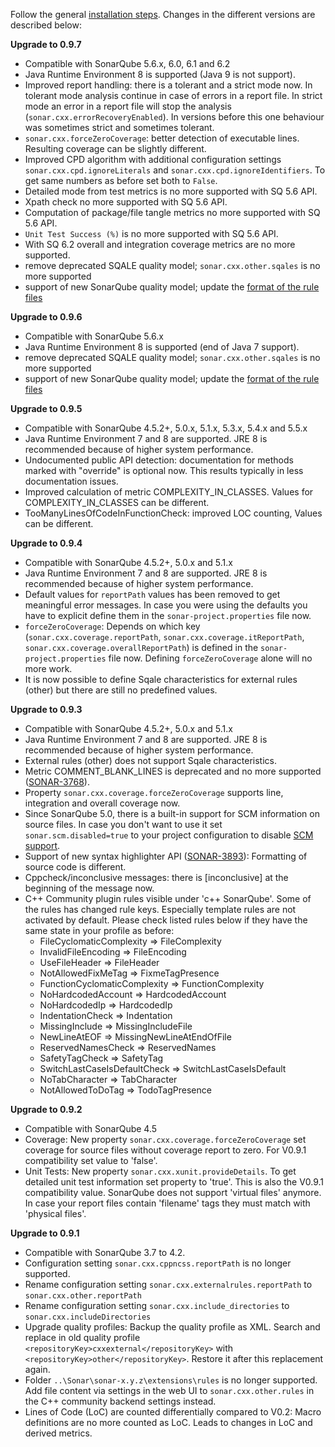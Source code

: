 Follow the general [installation steps](https://github.com/SonarOpenCommunity/sonar-cxx/wiki/Installation). Changes in the different versions are described below:

**Upgrade to 0.9.7**

* Compatible with SonarQube 5.6.x, 6.0, 6.1 and 6.2
* Java Runtime Environment 8 is supported (Java 9 is not support).
* Improved report handling: there is a tolerant and a strict mode now. In tolerant mode analysis continue in case of errors in a report file. In strict mode an error in a report file will stop the analysis (`sonar.cxx.errorRecoveryEnabled`). In versions before this one behaviour was sometimes strict and sometimes tolerant.
* `sonar.cxx.forceZeroCoverage`: better detection of executable lines. Resulting coverage can be slightly different.
* Improved CPD algorithm with additional configuration settings `sonar.cxx.cpd.ignoreLiterals` and `sonar.cxx.cpd.ignoreIdentifiers`. To get same numbers as before set both to `False`.
* Detailed mode from test metrics is no more supported with SQ 5.6 API.
* Xpath check no more supported with SQ 5.6 API.
* Computation of package/file tangle metrics no more supported with SQ 5.6 API.
* `Unit Test Success (%)` is no more supported with SQ 5.6 API.
* With SQ 6.2 overall and integration coverage metrics are no more supported.
* remove deprecated SQALE quality model; `sonar.cxx.other.sqales` is no more supported
* support of new SonarQube quality model; update the [format of the rule files](https://github.com/SonarOpenCommunity/sonar-cxx/wiki/Extending-the-code-analysis#the-format-of-the-rules-file)

**Upgrade to 0.9.6**

* Compatible with SonarQube 5.6.x
* Java Runtime Environment 8 is supported (end of Java 7 support).
* remove deprecated SQALE quality model; `sonar.cxx.other.sqales` is no more supported
* support of new SonarQube quality model; update the [format of the rule files](https://github.com/SonarOpenCommunity/sonar-cxx/wiki/Extending-the-code-analysis#the-format-of-the-rules-file)

**Upgrade to 0.9.5**

* Compatible with SonarQube 4.5.2+, 5.0.x, 5.1.x, 5.3.x, 5.4.x and 5.5.x
* Java Runtime Environment 7 and 8 are supported. JRE 8 is recommended because of higher system performance.
* Undocumented public API detection: documentation for methods marked with "override" is optional now. This results typically in less documentation issues.
* Improved calculation of metric COMPLEXITY_IN_CLASSES. Values for COMPLEXITY_IN_CLASSES can be different.
* TooManyLinesOfCodeInFunctionCheck: improved LOC counting, Values can be different.

**Upgrade to 0.9.4**

* Compatible with SonarQube 4.5.2+, 5.0.x and 5.1.x
* Java Runtime Environment 7 and 8 are supported. JRE 8 is recommended because of higher system performance.
* Default values for ```reportPath``` values has been removed to get meaningful error messages. In case you were using the defaults you have to explicit define them in the ```sonar-project.properties``` file now.
* ```forceZeroCoverage```: Depends on which key (```sonar.cxx.coverage.reportPath```, ```sonar.cxx.coverage.itReportPath```, ```sonar.cxx.coverage.overallReportPath```) is defined in the ```sonar-project.properties``` file now. Defining ```forceZeroCoverage``` alone will no more work.
* It is now possible to define Sqale characteristics for external rules (other) but there are still no predefined values.


**Upgrade to 0.9.3**

* Compatible with SonarQube 4.5.2+, 5.0.x and 5.1.x
* Java Runtime Environment 7 and 8 are supported. JRE 8 is recommended because of higher system performance.
* External rules (other) does not support Sqale characteristics.
* Metric COMMENT_BLANK_LINES is deprecated and no more supported ([SONAR-3768](https://jira.codehaus.org/browse/SONAR-3768)).
* Property ```sonar.cxx.coverage.forceZeroCoverage``` supports line, integration and overall coverage now. 
* Since SonarQube 5.0, there is a built-in support for SCM information on source files. In case you don't want to use it set ```sonar.scm.disabled=true``` to your project configuration to disable [SCM support](http://docs.sonarqube.org/display/SONAR/SCM+support).
* Support of new syntax highlighter API ([SONAR-3893](https://jira.codehaus.org/browse/SONAR-3893)): Formatting of source code is different.
* Cppcheck/inconclusive messages: there is [inconclusive] at the beginning of the message now.
* C++ Community plugin rules visible under 'c++ SonarQube'. Some of the rules has changed rule keys. Especially template rules are not activated by default. Please check listed rules below if they have the same state in your profile as before:
  * FileCyclomaticComplexity => FileComplexity
  * InvalidFileEncoding => FileEncoding
  * UseFileHeader => FileHeader
  * NotAllowedFixMeTag => FixmeTagPresence
  * FunctionCyclomaticComplexity => FunctionComplexity
  * NoHardcodedAccount => HardcodedAccount
  * NoHardcodedIp => HardcodedIp
  * IndentationCheck => Indentation
  * MissingInclude => MissingIncludeFile
  * NewLineAtEOF => MissingNewLineAtEndOfFile
  * ReservedNamesCheck => ReservedNames
  * SafetyTagCheck => SafetyTag
  * SwitchLastCaseIsDefaultCheck => SwitchLastCaseIsDefault
  * NoTabCharacter => TabCharacter
  * NotAllowedToDoTag => TodoTagPresence


**Upgrade to 0.9.2**

* Compatible with SonarQube 4.5
* Coverage: New property ```sonar.cxx.coverage.forceZeroCoverage``` set coverage for source files without coverage report to zero. For V0.9.1 compatibility set value to 'false'.
* Unit Tests: New property ```sonar.cxx.xunit.provideDetails```. To get detailed unit test information set property to 'true'. This is also the V0.9.1 compatibility value. SonarQube does not support 'virtual files' anymore. In case your report files contain 'filename' tags they must match with 'physical files'.


**Upgrade to 0.9.1**

* Compatible with SonarQube 3.7 to 4.2.
* Configuration setting ```sonar.cxx.cppncss.reportPath``` is no longer supported.
* Rename configuration setting ```sonar.cxx.externalrules.reportPath``` to ```sonar.cxx.other.reportPath```
* Rename configuration setting ```sonar.cxx.include_directories``` to ```sonar.cxx.includeDirectories```
* Upgrade quality profiles: Backup the quality profile as XML. Search and replace in old quality profile ```<repositoryKey>cxxexternal</repositoryKey>``` with ```<repositoryKey>other</repositoryKey>```. Restore it after this replacement again.
* Folder ```..\Sonar\sonar-x.y.z\extensions\rules``` is no longer supported. Add file content via settings in the web UI to ```sonar.cxx.other.rules``` in the C++ community backend settings instead.
* Lines of Code (LoC) are counted differentially compared to V0.2: Macro definitions are no more counted as LoC. Leads to changes in LoC and derived metrics.